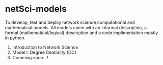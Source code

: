 # netSci-models
To develop, test and deploy network science computational and mathematical models. All models come with an informal description, a formal (mathematical/logical) description and a code implimentation mostly in python.

1. Introduction to Network Science
2. Model I: Degree Centrality (DC)
3. Comming soon...!

